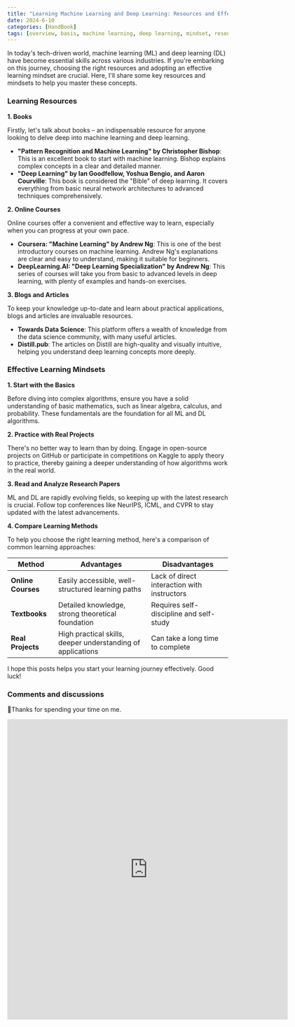 ```yaml
---
title: "Learning Machine Learning and Deep Learning: Resources and Effective Mindsets"
date: 2024-6-10
categories: [HandBook]
tags: [overview, basis, machine learning, deep learning, mindset, resources ]
---
```

In today's tech-driven world, machine learning (ML) and deep learning (DL) have become essential skills across various industries. If you're embarking on this journey, choosing the right resources and adopting an effective learning mindset are crucial. Here, I'll share some key resources and mindsets to help you master these concepts.

### Learning Resources

**1. Books**

Firstly, let's talk about books – an indispensable resource for anyone looking to delve deep into machine learning and deep learning.

- **"Pattern Recognition and Machine Learning" by Christopher Bishop**: This is an excellent book to start with machine learning. Bishop explains complex concepts in a clear and detailed manner.
- **"Deep Learning" by Ian Goodfellow, Yoshua Bengio, and Aaron Courville**: This book is considered the "Bible" of deep learning. It covers everything from basic neural network architectures to advanced techniques comprehensively.

**2. Online Courses**

Online courses offer a convenient and effective way to learn, especially when you can progress at your own pace.

- **Coursera: "Machine Learning" by Andrew Ng**: This is one of the best introductory courses on machine learning. Andrew Ng's explanations are clear and easy to understand, making it suitable for beginners.
- **DeepLearning.AI: "Deep Learning Specialization" by Andrew Ng**: This series of courses will take you from basic to advanced levels in deep learning, with plenty of examples and hands-on exercises.

**3. Blogs and Articles**

To keep your knowledge up-to-date and learn about practical applications, blogs and articles are invaluable resources.

- **Towards Data Science**: This platform offers a wealth of knowledge from the data science community, with many useful articles.
- **Distill.pub**: The articles on Distill are high-quality and visually intuitive, helping you understand deep learning concepts more deeply.

### Effective Learning Mindsets

**1. Start with the Basics**

Before diving into complex algorithms, ensure you have a solid understanding of basic mathematics, such as linear algebra, calculus, and probability. These fundamentals are the foundation for all ML and DL algorithms.

**2. Practice with Real Projects**

There's no better way to learn than by doing. Engage in open-source projects on GitHub or participate in competitions on Kaggle to apply theory to practice, thereby gaining a deeper understanding of how algorithms work in the real world.

**3. Read and Analyze Research Papers**

ML and DL are rapidly evolving fields, so keeping up with the latest research is crucial. Follow top conferences like NeurIPS, ICML, and CVPR to stay updated with the latest advancements.

**4. Compare Learning Methods**

To help you choose the right learning method, here's a comparison of common learning approaches:

| Method          | Advantages                                    | Disadvantages                        |
|-----------------|-----------------------------------------------|--------------------------------------|
| **Online Courses** | Easily accessible, well-structured learning paths | Lack of direct interaction with instructors |
| **Textbooks**     | Detailed knowledge, strong theoretical foundation | Requires self-discipline and self-study |
| **Real Projects** | High practical skills, deeper understanding of applications | Can take a long time to complete |


I hope this posts helps you start your learning journey effectively. Good luck!

### Comments and discussions 

📍Thanks for spending your time on me.

<iframe src="https://forms.gle/DdmAidKFda4MUDfP6" width="640" height="686" frameborder="0" marginheight="0" marginwidth="0">🔃Đang tải…</iframe>
